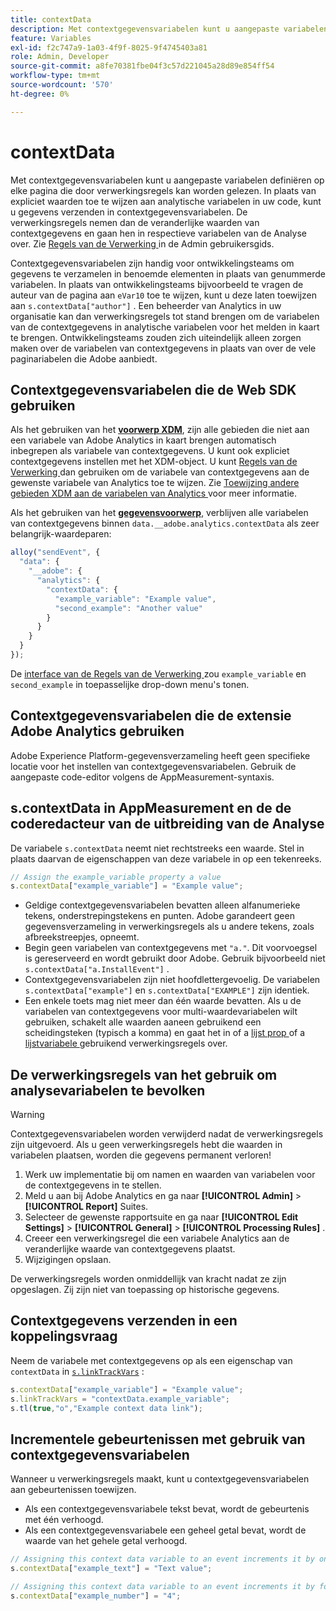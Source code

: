 ```yaml
---
title: contextData
description: Met contextgegevensvariabelen kunt u aangepaste variabelen definiëren op elke pagina die door verwerkingsregels kan worden gelezen.
feature: Variables
exl-id: f2c747a9-1a03-4f9f-8025-9f4745403a81
role: Admin, Developer
source-git-commit: a8fe70381fbe04f3c57d221045a28d89e854ff54
workflow-type: tm+mt
source-wordcount: '570'
ht-degree: 0%

---
```


# contextData

Met contextgegevensvariabelen kunt u aangepaste variabelen definiëren op elke pagina die door verwerkingsregels kan worden gelezen. In plaats van expliciet waarden toe te wijzen aan analytische variabelen in uw code, kunt u gegevens verzenden in contextgegevensvariabelen. De verwerkingsregels nemen dan de veranderlijke waarden van contextgegevens en gaan hen in respectieve variabelen van de Analyse over. Zie [ Regels van de Verwerking ](/help/admin/admin/c-manage-report-suites/c-edit-report-suites/general/c-processing-rules/c-processing-rules-configuration/t-processing-rules.md) in de Admin gebruikersgids.

Contextgegevensvariabelen zijn handig voor ontwikkelingsteams om gegevens te verzamelen in benoemde elementen in plaats van genummerde variabelen. In plaats van ontwikkelingsteams bijvoorbeeld te vragen de auteur van de pagina aan `eVar10` toe te wijzen, kunt u deze laten toewijzen aan `s.contextData["author"]` . Een beheerder van Analytics in uw organisatie kan dan verwerkingsregels tot stand brengen om de variabelen van de contextgegevens in analytische variabelen voor het melden in kaart te brengen. Ontwikkelingsteams zouden zich uiteindelijk alleen zorgen maken over de variabelen van contextgegevens in plaats van over de vele paginariabelen die Adobe aanbiedt.

## Contextgegevensvariabelen die de Web SDK gebruiken

Als het gebruiken van het [**voorwerp XDM**](/help/implement/aep-edge/xdm-var-mapping.md), zijn alle gebieden die niet aan een variabele van Adobe Analytics in kaart brengen automatisch inbegrepen als variabele van contextgegevens. U kunt ook expliciet contextgegevens instellen met het XDM-object. U kunt [ Regels van de Verwerking ](/help/admin/admin/c-manage-report-suites/c-edit-report-suites/general/c-processing-rules/processing-rules.md) dan gebruiken om de variabele van contextgegevens aan de gewenste variabele van Analytics toe te wijzen.  Zie [ Toewijzing andere gebieden XDM aan de variabelen van Analytics ](../../aep-edge/xdm-var-mapping.md#mapping-other-xdm-fields-to-analytics-variables) voor meer informatie.

Als het gebruiken van het [**gegevensvoorwerp**](/help/implement/aep-edge/data-var-mapping.md), verblijven alle variabelen van contextgegevens binnen `data.__adobe.analytics.contextData` als zeer belangrijk-waardeparen:

```js
alloy("sendEvent", {
  "data": {
    "__adobe": {
      "analytics": {
        "contextData": {
          "example_variable": "Example value",
          "second_example": "Another value"
        }
      }
    }
  }
});
```

De [ interface van de Regels van de Verwerking ](/help/admin/admin/c-manage-report-suites/c-edit-report-suites/general/c-processing-rules/processing-rules.md) zou `example_variable` en `second_example` in toepasselijke drop-down menu&#39;s tonen.

## Contextgegevensvariabelen die de extensie Adobe Analytics gebruiken

Adobe Experience Platform-gegevensverzameling heeft geen specifieke locatie voor het instellen van contextgegevensvariabelen. Gebruik de aangepaste code-editor volgens de AppMeasurement-syntaxis.

## s.contextData in AppMeasurement en de de coderedacteur van de uitbreiding van de Analyse

De variabele `s.contextData` neemt niet rechtstreeks een waarde. Stel in plaats daarvan de eigenschappen van deze variabele in op een tekenreeks.

```js
// Assign the example_variable property a value
s.contextData["example_variable"] = "Example value";
```

* Geldige contextgegevensvariabelen bevatten alleen alfanumerieke tekens, onderstrepingstekens en punten. Adobe garandeert geen gegevensverzameling in verwerkingsregels als u andere tekens, zoals afbreekstreepjes, opneemt.
* Begin geen variabelen van contextgegevens met `"a."`. Dit voorvoegsel is gereserveerd en wordt gebruikt door Adobe. Gebruik bijvoorbeeld niet `s.contextData["a.InstallEvent"]` .
* Contextgegevensvariabelen zijn niet hoofdlettergevoelig. De variabelen `s.contextData["example"]` en `s.contextData["EXAMPLE"]` zijn identiek.
* Een enkele toets mag niet meer dan één waarde bevatten. Als u de variabelen van contextgegevens voor multi-waardevariabelen wilt gebruiken, schakelt alle waarden aaneen gebruikend een scheidingsteken (typisch a komma) en gaat het in of a [ lijst prop ](prop.md#list-props) of a [ lijstvariabele ](list.md) gebruikend verwerkingsregels over.

## De verwerkingsregels van het gebruik om analysevariabelen te bevolken

>[!WARNING]
>
>Contextgegevensvariabelen worden verwijderd nadat de verwerkingsregels zijn uitgevoerd. Als u geen verwerkingsregels hebt die waarden in variabelen plaatsen, worden die gegevens permanent verloren!

1. Werk uw implementatie bij om namen en waarden van variabelen voor de contextgegevens in te stellen.
2. Meld u aan bij Adobe Analytics en ga naar **[!UICONTROL Admin]** > **[!UICONTROL Report]** Suites.
3. Selecteer de gewenste rapportsuite en ga naar **[!UICONTROL Edit Settings]** > **[!UICONTROL General]** > **[!UICONTROL Processing Rules]** .
4. Creeer een verwerkingsregel die een variabele Analytics aan de veranderlijke waarde van contextgegevens plaatst.
5. Wijzigingen opslaan.

De verwerkingsregels worden onmiddellijk van kracht nadat ze zijn opgeslagen. Zij zijn niet van toepassing op historische gegevens.

## Contextgegevens verzenden in een koppelingsvraag

Neem de variabele met contextgegevens op als een eigenschap van `contextData` in [`s.linkTrackVars`](../config-vars/linktrackvars.md) :

```js
s.contextData["example_variable"] = "Example value";
s.linkTrackVars = "contextData.example_variable";
s.tl(true,"o","Example context data link");
```

## Incrementele gebeurtenissen met gebruik van contextgegevensvariabelen

Wanneer u verwerkingsregels maakt, kunt u contextgegevensvariabelen aan gebeurtenissen toewijzen.

* Als een contextgegevensvariabele tekst bevat, wordt de gebeurtenis met één verhoogd.
* Als een contextgegevensvariabele een geheel getal bevat, wordt de waarde van het gehele getal verhoogd.

```js
// Assigning this context data variable to an event increments it by one
s.contextData["example_text"] = "Text value";

// Assigning this context data variable to an event increments it by four
s.contextData["example_number"] = "4";
```
